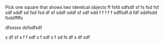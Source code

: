 Pick one square that shows two identical objects
ff
fsfd
sdfsdf
sf
fs
fsd
fsf
sdf
sddf
sd
fsd
fsd
df
sf
sddf
sddf
sf
sdf
sdd
f
f
f
f
f
sdffsdf.d
fdf
sddfsdd
fsddffffs


dfsssss
dsfsdfsdf

s
df
sf
s
f
f
sdf
s
f
sdf
s
f
sd
fs
df
s
df
sdf

